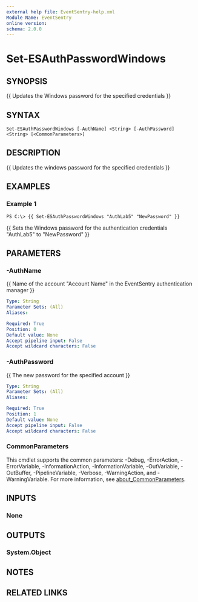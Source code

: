 ```yaml
---
external help file: EventSentry-help.xml
Module Name: EventSentry
online version:
schema: 2.0.0
---
```


# Set-ESAuthPasswordWindows

## SYNOPSIS
{{ Updates the Windows password for the specified credentials }}

## SYNTAX

```
Set-ESAuthPasswordWindows [-AuthName] <String> [-AuthPassword] <String> [<CommonParameters>]
```

## DESCRIPTION
{{ Updates the windows password for the specified credentials }}

## EXAMPLES

### Example 1
```
PS C:\> {{ Set-ESAuthPasswordWindows "AuthLab5" "NewPassword" }}
```

{{ Sets the Windows password for the authentication credentials "AuthLab5" to "NewPassword" }}

## PARAMETERS

### -AuthName
{{ Name of the account "Account Name" in the EventSentry authentication manager }}

```yaml
Type: String
Parameter Sets: (All)
Aliases:

Required: True
Position: 0
Default value: None
Accept pipeline input: False
Accept wildcard characters: False
```

### -AuthPassword
{{ The new password for the specified account }}

```yaml
Type: String
Parameter Sets: (All)
Aliases:

Required: True
Position: 1
Default value: None
Accept pipeline input: False
Accept wildcard characters: False
```

### CommonParameters
This cmdlet supports the common parameters: -Debug, -ErrorAction, -ErrorVariable, -InformationAction, -InformationVariable, -OutVariable, -OutBuffer, -PipelineVariable, -Verbose, -WarningAction, and -WarningVariable. For more information, see [about_CommonParameters](http://go.microsoft.com/fwlink/?LinkID=113216).

## INPUTS

### None
## OUTPUTS

### System.Object
## NOTES

## RELATED LINKS
